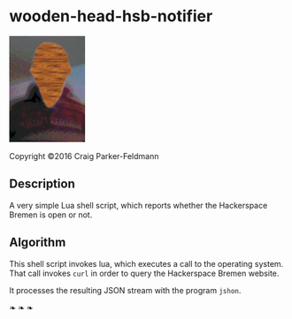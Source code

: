 # wooden-head-hsb-notifier

![Wooden head](images/whhn-05.jpeg)

Copyright ©2016 Craig Parker-Feldmann

## Description

A very simple Lua shell script, which reports whether the
Hackerspace Bremen is open or not.

## Algorithm

This shell script invokes lua, which executes a call to the operating system. That call invokes `curl` in order to query the Hackerspace Bremen website.

It processes the resulting JSON stream with the program `jshon`.

&#10087;&nbsp;&#10087;&nbsp;&#10087;
<!--stackedit_data:
eyJoaXN0b3J5IjpbMTg5NjEyNzIxOSwtMTc1Nzg4NzY3Ml19
-->
